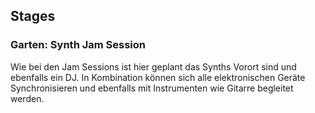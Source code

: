 ## Stages


### Garten: Synth Jam Session
Wie bei den Jam Sessions ist hier geplant das Synths Vorort sind und ebenfalls ein DJ. In Kombination können sich alle elektronischen Geräte Synchronisieren und ebenfalls mit Instrumenten wie Gitarre begleitet werden.